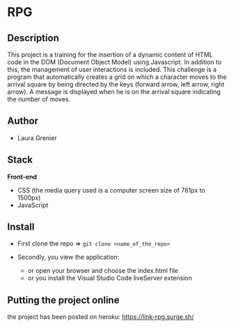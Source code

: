 # RPG

## Description

This project is a training for the insertion of a dynamic content of HTML code in the DOM (Document Object Model) using Javascript. In addition to this, the management of user interactions is included. This challenge is a program that automatically creates a grid on which a character moves to the arrival square by being directed by the keys (forward arrow, left arrow, right arrow). A message is displayed when he is on the arrival square indicating the number of moves.

## Author

* Laura Grenier

## Stack

**Front-end**
  
  * CSS (the media query used is a computer screen size of 781px to 1500px)
  * JavaScript
  
## Install

* First clone the repo => ```git clone <name_of_the_repo>```
  
* Secondly, you view the application:
    * or open your browser and choose the index.html file
    * or you install the Visual Studio Code liveServer extension

## Putting the project online

the project has been posted on heroku: https://link-rpg.surge.sh/
